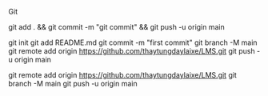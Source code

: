 Git

git add . && git commit -m "git commit" && git push -u origin main

git init
git add README.md
git commit -m "first commit"
git branch -M main
git remote add origin https://github.com/thaytungdaylaixe/LMS.git
git push -u origin main

git remote add origin https://github.com/thaytungdaylaixe/LMS.git
git branch -M main
git push -u origin main
